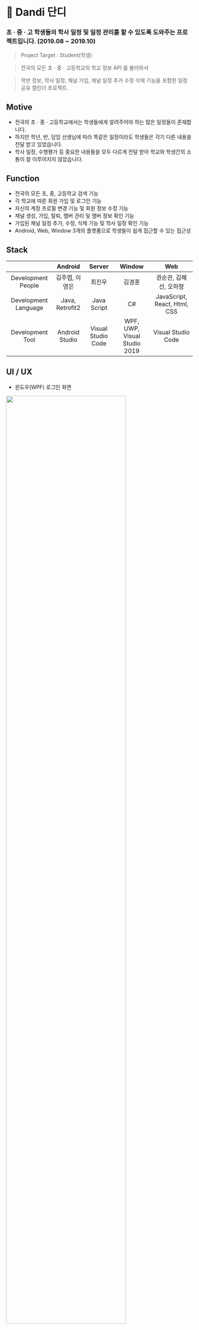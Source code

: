 # &#128198; Dandi 단디
### 초 · 중 · 고 학생들의 학사 일정 및 일정 관리를 할 수 있도록 도와주는 프로젝트입니다. (2019.08 ~ 2019.10)
> Project Target : Student(학생) 

> 전국의 모든 초 · 중 · 고등학교의 학교 정보 API 를 불러와서 

> 학반 정보, 학사 일정, 채널 가입, 채널 일정 추가 수정 삭제 기능을 포함한 일정 공유 캘린더 프로젝트.

## Motive
- 전국의 초 · 중 · 고등학교에서는 학생들에게 알려주어야 하는 많은 일정들이 존재합니다.
- 하지만 학년, 반, 담임 선생님에 따라 똑같은 일정이라도 학생들은 각기 다른 내용을 전달 받고 있었습니다.
- 학사 일정, 수행평가 등 중요한 내용들을 모두 다르게 전달 받아 학교와 학생간의 소통이 잘 이루어지지 않았습니다.

## Function
- 전국의 모든 초, 중, 고등학교 검색 기능 
- 각 학교에 따른 회원 가입 및 로그인 기능 
- 자신의 계정 프로필 변경 기능 및 회원 정보 수정 기능 
- 채널 생성, 가입, 탈퇴, 맴버 관리 및 맴버 정보 확인 기능
- 가입된 채널 일정 추가, 수정, 삭제 기능 및 학사 일정 확인 기능
- Android, Web, Window 3개의 플랫폼으로 학생들이 쉽게 접근할 수 있는 접근성

## Stack
||Android|Server|Window|Web|
|:-----------:|:-----:|:-----:|:-----:|:-----:|
|Development People|김주엽, 이영은|최진우|김경훈|권순관, 김혜선, 오하형|
|Development Language|Java, Retrofit2|Java Script|C#|JavaScript, React, Html, CSS|
|Development Tool|Android Studio|Visual Studio Code|WPF, UWP, Visual Studio 2019|Visual Studio Code|

## UI / UX
- 윈도우(WPF) 로그인 화면

<img src="https://user-images.githubusercontent.com/48943501/71718954-245c7a80-2e60-11ea-941b-8647bd2c4132.PNG" width="80%"></img>

- 윈도우(WPF) 일정이 바탕화면에 나타나는 화면

<img src="https://user-images.githubusercontent.com/48943501/71718905-0858d900-2e60-11ea-8481-c5d942bdda28.png" width="80%"></img>

- 윈도우(UWP) 다가오는 일정, 7일 이내 일정, 30일 이내 일정, 채널별 일정을 따로 볼 수 있는 프로그램.

<img src="https://user-images.githubusercontent.com/48943501/71719207-f0358980-2e60-11ea-85c4-81a7430b1274.PNG" width="80%"></img>

## 2019 ICT EXPO
- 2019 ICT 융합 엑스포에서 Dandi 단디 프로젝트를 가지고 참가를 하였습니다.
- 네이버 블로그 [2019 ICT 융합 엑스포](https://blog.naver.com/kkh03kkh/221701869141)
- 네이버 블로그 [Dandi 단디 프로젝트](https://blog.naver.com/kkh03kkh/221708427504)
